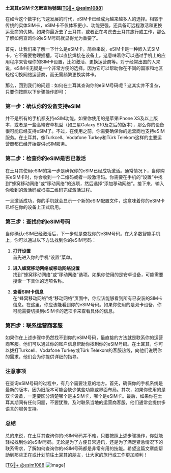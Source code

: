 **土耳其eSIM卡怎麽查詢號碼[[TG💪+ @esim1088](https://t.me/s/esim1088)]**

在如今这个数字化飞速发展的时代，eSIM卡已经成为越来越多人的选择。相较于传统的实体SIM卡，eSIM卡不仅体积更小、功能更强，还具备可远程激活和更换运营商的优势。如果你最近去了土耳其，或者正在考虑去土耳其旅行或工作，那么了解如何查询你的eSIM号码就显得尤为重要了。

首先，让我们来了解一下什么是eSIM卡。简单来说，eSIM卡是一种嵌入式SIM卡，它不需要物理插槽，可以直接焊接在设备上。这意味着你可以通过手机上的应用程序来管理你的SIM卡设置，比如激活、更换运营商等。对于经常出国的人来说，eSIM卡无疑是一个非常方便的选择，因为它可以帮助你在不同的国家和地区轻松切换网络运营商，而无需频繁更换实体卡。

那么，回到我们的问题：如何在土耳其查询你的eSIM号码呢？这其实并不复杂，只要你按照以下步骤操作即可：

### **第一步：确认你的设备支持eSIM**
并不是所有的手机都支持eSIM功能。如果你使用的是苹果iPhone XS及以上版本，或者是一些高端安卓机型（如三星Galaxy S10及之后的版本），那么你的设备很可能已经支持eSIM了。不过，在使用之前，你需要确保你的运营商也支持eSIM服务。在土耳其，像Turkcell、Vodafone Turkey和Türk Telekom这样的主要运营商都已经开始提供eSIM服务。

### **第二步：检查你的eSIM是否已激活**
在土耳其使用eSIM的第一步是确保你的eSIM已经成功激活。通常情况下，当你购买eSIM卡时，你会收到一个二维码或者一段激活码。你需要在手机的“设置”中找到“蜂窝移动网络”或“移动网络”的选项，然后选择“添加移动网络”。接下来，输入你收到的激活码或扫描二维码完成激活过程。

一旦激活成功，你的手机就会显示一个新的eSIM配置文件，这意味着你的eSIM卡已经在你的设备上正式启用。

### **第三步：查找你的eSIM号码**
当你确认eSIM已经激活后，下一步就是查找你的eSIM号码。在大多数智能手机上，你可以通过以下方法找到你的eSIM号码：

1. **打开设置**  
   首先进入你的手机“设置”菜单。

2. **进入蜂窝移动网络或移动网络设置**  
   找到“蜂窝移动网络”或“移动网络”选项。如果你使用的是安卓设备，可能需要搜索一下具体的选项名称。

3. **查看SIM卡信息**  
   在“蜂窝移动网络”或“移动网络”页面中，你应该能够看到所有已安装的SIM卡信息。在这里，你应该能看到你的eSIM号码。如果你使用的是双卡设备，你可能需要切换到eSIM卡的选项卡来查看具体的信息。

### **第四步：联系运营商客服**
如果你在上述步骤中仍然找不到你的eSIM号码，最直接的方法就是联系你的运营商客服。他们可以通过你的账户信息帮助你找到你的eSIM号码。在土耳其，你可以拨打Turkcell、Vodafone Turkey或Türk Telekom的客服热线，向他们说明你的需求，他们会为你提供详细的指导。

### **注意事项**
在查询eSIM号码的过程中，有几个需要注意的地方。首先，确保你的手机系统是最新的版本，因为旧版本可能会缺少某些功能或界面布局。其次，如果你使用的是双卡设备，一定要区分清楚哪个是主SIM卡，哪个是eSIM卡。最后，如果你在土耳其期间有任何问题，不要犹豫，及时联系当地的运营商客服，他们通常会提供多语言的服务支持。

### **总结**
总的来说，在土耳其查询你的eSIM号码并不难，只要按照上述步骤操作，你就能轻松找到你的eSIM号码。无论是为了方便日常通讯，还是为了满足紧急情况下的联系需求，了解如何查询你的eSIM号码都是非常有用的技能。希望这篇文章能帮助到那些正在或计划前往土耳其的朋友，让大家的旅行或工作更加顺利！

[[TG💪+ @esim1088](https://t.me/s/esim1088) ![Image](https://i.postimg.cc/4NQfJmqS/Snipaste-2025-05-13-00-14-12.png)]